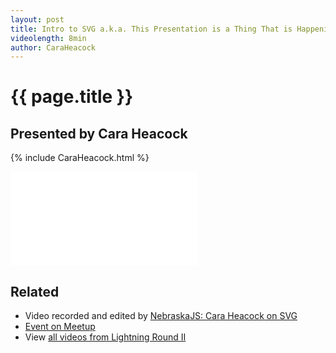 ```yaml
---
layout: post
title: Intro to SVG a.k.a. This Presentation is a Thing That is Happening, I Guess
videolength: 8min
author: CaraHeacock
---
```


# {{ page.title }}

## Presented by Cara Heacock

{% include CaraHeacock.html %}

<div class="fluid-width-video-wrapper"><iframe src="//www.youtube.com/embed/J88cOi92whU" frameborder="0" allowfullscreen></iframe></div>

## Related

* Video recorded and edited by [NebraskaJS: Cara Heacock on SVG](http://www.youtube.com/watch?v=J88cOi92whU)
* [Event on Meetup](http://www.meetup.com/nebraskajs/events/181849992/)
* View [all videos from Lightning Round II](http://www.youtube.com/playlist?list=PLCCU6TIglvLHdiJPU2_qPF0Z2y8qMqq56)